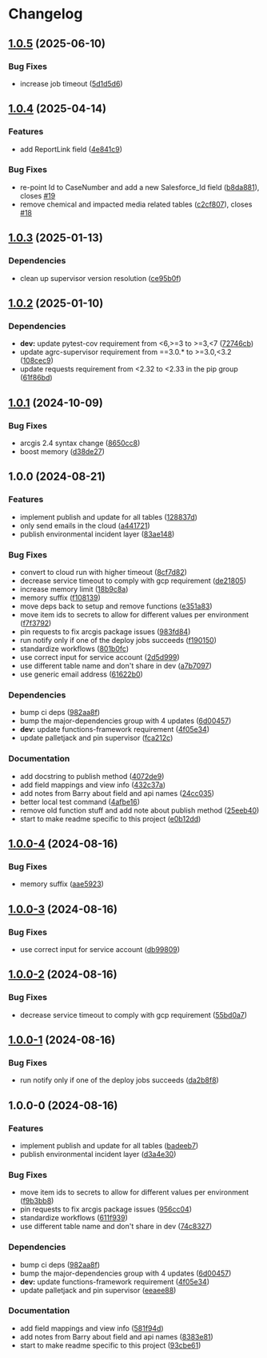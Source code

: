 # Changelog

## [1.0.5](https://github.com/agrc/deq-eid-skid/compare/v1.0.4...v1.0.5) (2025-06-10)


### Bug Fixes

* increase job timeout ([5d1d5d6](https://github.com/agrc/deq-eid-skid/commit/5d1d5d615443f834ee1e718eda5c24538ff66092))

## [1.0.4](https://github.com/agrc/deq-eid-skid/compare/v1.0.3...v1.0.4) (2025-04-14)


### Features

* add ReportLink field ([4e841c9](https://github.com/agrc/deq-eid-skid/commit/4e841c907c6ccab1f2daa35e5792a5812fa10571))


### Bug Fixes

* re-point Id to CaseNumber and add a new Salesforce_Id field ([b8da881](https://github.com/agrc/deq-eid-skid/commit/b8da8814f8d7ac76b0e0e22ad4adcd1e38740058)), closes [#19](https://github.com/agrc/deq-eid-skid/issues/19)
* remove chemical and impacted media related tables ([c2cf807](https://github.com/agrc/deq-eid-skid/commit/c2cf8075b3f50dd226effece6aa8f963b46c4e45)), closes [#18](https://github.com/agrc/deq-eid-skid/issues/18)

## [1.0.3](https://github.com/agrc/deq-eid-skid/compare/v1.0.2...v1.0.3) (2025-01-13)


### Dependencies

* clean up supervisor version resolution ([ce95b0f](https://github.com/agrc/deq-eid-skid/commit/ce95b0fc6760a9db01e6dfd7978dfd3fd553e0ca))

## [1.0.2](https://github.com/agrc/deq-eid-skid/compare/v1.0.1...v1.0.2) (2025-01-10)


### Dependencies

* **dev:** update pytest-cov requirement from &lt;6,&gt;=3 to &gt;=3,&lt;7 ([72746cb](https://github.com/agrc/deq-eid-skid/commit/72746cbe592c073f9ab0def5c57f640594459aa2))
* update agrc-supervisor requirement from ==3.0.* to &gt;=3.0,&lt;3.2 ([108cec9](https://github.com/agrc/deq-eid-skid/commit/108cec98c1c6513c0c619ce89685b76d29952590))
* update requests requirement from &lt;2.32 to &lt;2.33 in the pip group ([61f86bd](https://github.com/agrc/deq-eid-skid/commit/61f86bd9ce0100971542e380db5fefd2fa1c2fbf))

## [1.0.1](https://github.com/agrc/deq-eid-skid/compare/v1.0.0...v1.0.1) (2024-10-09)


### Bug Fixes

* arcgis 2.4 syntax change ([8650cc8](https://github.com/agrc/deq-eid-skid/commit/8650cc8f6d73271994fb79797a99cbf120be82b9))
* boost memory ([d38de27](https://github.com/agrc/deq-eid-skid/commit/d38de277ad10d50eafad2a6c77abe6938d49716f))

## 1.0.0 (2024-08-21)


### Features

* implement publish and update for all tables ([128837d](https://github.com/agrc/deq-eid-skid/commit/128837d317556dbbf1f971c3a5e382a5547ae407))
* only send emails in the cloud ([a441721](https://github.com/agrc/deq-eid-skid/commit/a4417216f85b419895d4979c5d6dfd6eeccae40d))
* publish environmental incident layer ([83ae148](https://github.com/agrc/deq-eid-skid/commit/83ae1486bb3576345955880d149b3ba9646cd940))


### Bug Fixes

* convert to cloud run with higher timeout ([8cf7d82](https://github.com/agrc/deq-eid-skid/commit/8cf7d822368306ac921d80f9312e61922281530a))
* decrease service timeout to comply with gcp requirement ([de21805](https://github.com/agrc/deq-eid-skid/commit/de21805ea2ec7b27223f59eaf3ca4ad08fb87f65))
* increase memory limit ([18b9c8a](https://github.com/agrc/deq-eid-skid/commit/18b9c8a52a5213162c8bdd992e9c880a398edc35))
* memory suffix ([f108139](https://github.com/agrc/deq-eid-skid/commit/f1081393385d52d0bf574b92907ea2d0432d6422))
* move deps back to setup and remove functions ([e351a83](https://github.com/agrc/deq-eid-skid/commit/e351a834b783ae0446be84215266eaba38a4550d))
* move item ids to secrets to allow for different values per environment ([f7f3792](https://github.com/agrc/deq-eid-skid/commit/f7f37929508aed53f1b5184d79b46abef84d7bdd))
* pin requests to fix arcgis package issues ([983fd84](https://github.com/agrc/deq-eid-skid/commit/983fd84be7f4aff24f1c39e8959af4490046ec5a))
* run notify only if one of the deploy jobs succeeds ([f190150](https://github.com/agrc/deq-eid-skid/commit/f190150abb44d5ee66334f483ee124c706a10686))
* standardize workflows ([801b0fc](https://github.com/agrc/deq-eid-skid/commit/801b0fcf5c2e198a477464268bc630befbd61e2c))
* use correct input for service account ([2d5d999](https://github.com/agrc/deq-eid-skid/commit/2d5d9993d535cb4e43d31adde5d3307c2eebcdeb))
* use different table name and don't share in dev ([a7b7097](https://github.com/agrc/deq-eid-skid/commit/a7b70975a28c95d2e4e4aa41dcd9d6b94b5accc3))
* use generic email address ([61622b0](https://github.com/agrc/deq-eid-skid/commit/61622b0c1341131db870939e4b0cf1600e386523))


### Dependencies

* bump ci deps ([982aa8f](https://github.com/agrc/deq-eid-skid/commit/982aa8f6c2a67d391c0b7794b54d0c57e72def40))
* bump the major-dependencies group with 4 updates ([6d00457](https://github.com/agrc/deq-eid-skid/commit/6d00457bb46283dfc680b5074a00211022a57a8d))
* **dev:** update functions-framework requirement ([4f05e34](https://github.com/agrc/deq-eid-skid/commit/4f05e3484335b472b6dc1b32ba271acb8c0ddf59))
* update palletjack and pin supervisor ([fca212c](https://github.com/agrc/deq-eid-skid/commit/fca212c9423f09ac3e9fa72ae63c4b1c465995ee))


### Documentation

* add docstring to publish method ([4072de9](https://github.com/agrc/deq-eid-skid/commit/4072de94efd56843f570ded0793eaabecf8b5f30))
* add field mappings and view info ([432c37a](https://github.com/agrc/deq-eid-skid/commit/432c37ad7649b62f8f095f7fd2925280fcb85a53))
* add notes from Barry about field and api names ([24cc035](https://github.com/agrc/deq-eid-skid/commit/24cc035a7a76ec7aec46ee02d853557be173ba15))
* better local test command ([4afbe16](https://github.com/agrc/deq-eid-skid/commit/4afbe16031bcb415e245a802d328918f257f55e7))
* remove old function stuff and add note about publish method ([25eeb40](https://github.com/agrc/deq-eid-skid/commit/25eeb408fc96435b130aeaff2de7510c03ee0e87))
* start to make readme specific to this project ([e0b12dd](https://github.com/agrc/deq-eid-skid/commit/e0b12dd5c633bafec39017d7ac74b55616acb1b2))

## [1.0.0-4](https://github.com/agrc/deq-eid-skid/compare/v1.0.0-3...v1.0.0-4) (2024-08-16)


### Bug Fixes

* memory suffix ([aae5923](https://github.com/agrc/deq-eid-skid/commit/aae5923cd6e459c13555bc8aa1dc4e1a331c78e8))

## [1.0.0-3](https://github.com/agrc/deq-eid-skid/compare/v1.0.0-2...v1.0.0-3) (2024-08-16)


### Bug Fixes

* use correct input for service account ([db99809](https://github.com/agrc/deq-eid-skid/commit/db99809fe569f9d2e9e5646780e6f973fb4b90d2))

## [1.0.0-2](https://github.com/agrc/deq-eid-skid/compare/v1.0.0-1...v1.0.0-2) (2024-08-16)


### Bug Fixes

* decrease service timeout to comply with gcp requirement ([55bd0a7](https://github.com/agrc/deq-eid-skid/commit/55bd0a7efa12c8a868dad4105f3bb88d5fae415f))

## [1.0.0-1](https://github.com/agrc/deq-eid-skid/compare/v1.0.0-0...v1.0.0-1) (2024-08-16)


### Bug Fixes

* run notify only if one of the deploy jobs succeeds ([da2b8f8](https://github.com/agrc/deq-eid-skid/commit/da2b8f84ee999023e80e101589c749f7d7f40e62))

## 1.0.0-0 (2024-08-16)


### Features

* implement publish and update for all tables ([badeeb7](https://github.com/agrc/deq-eid-skid/commit/badeeb7020523501c2fa6405d0106ea821dbda0f))
* publish environmental incident layer ([d3a4e30](https://github.com/agrc/deq-eid-skid/commit/d3a4e30b3265569117a436757c76103e55745248))


### Bug Fixes

* move item ids to secrets to allow for different values per environment ([f9b3bb8](https://github.com/agrc/deq-eid-skid/commit/f9b3bb8729e86369c17c47691f07918924539c14))
* pin requests to fix arcgis package issues ([956cc04](https://github.com/agrc/deq-eid-skid/commit/956cc04a5a2e0211b93bf5039e85c9c3435bebef))
* standardize workflows ([611f939](https://github.com/agrc/deq-eid-skid/commit/611f93912a49270098f06599431c42da82b57a41))
* use different table name and don't share in dev ([74c8327](https://github.com/agrc/deq-eid-skid/commit/74c83276a9b60f26d720bff255c4e8223af5df9e))


### Dependencies

* bump ci deps ([982aa8f](https://github.com/agrc/deq-eid-skid/commit/982aa8f6c2a67d391c0b7794b54d0c57e72def40))
* bump the major-dependencies group with 4 updates ([6d00457](https://github.com/agrc/deq-eid-skid/commit/6d00457bb46283dfc680b5074a00211022a57a8d))
* **dev:** update functions-framework requirement ([4f05e34](https://github.com/agrc/deq-eid-skid/commit/4f05e3484335b472b6dc1b32ba271acb8c0ddf59))
* update palletjack and pin supervisor ([eeaee88](https://github.com/agrc/deq-eid-skid/commit/eeaee880979126410ef8e6a61454e935091d0fa9))


### Documentation

* add field mappings and view info ([581f94d](https://github.com/agrc/deq-eid-skid/commit/581f94daa0ea7d96fb4ec03e48a93f89a2861294))
* add notes from Barry about field and api names ([8383e81](https://github.com/agrc/deq-eid-skid/commit/8383e8151fcba07e4f6740bdb5df9aa6a2b4dfac))
* start to make readme specific to this project ([93cbe61](https://github.com/agrc/deq-eid-skid/commit/93cbe611e2e1b7bd9f4a0c1e469dcd6485f9f958))
